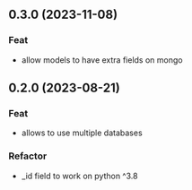 ## 0.3.0 (2023-11-08)

### Feat

- allow models to have extra fields on mongo

## 0.2.0 (2023-08-21)

### Feat

- allows to use multiple databases

### Refactor

- _id field to work on python ^3.8
